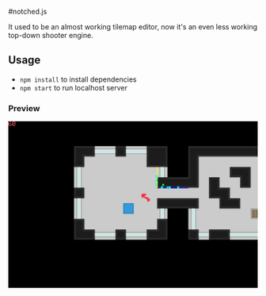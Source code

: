#notched.js

It used to be an almost working tilemap editor, now it's an even less working top-down shooter engine.

## Usage
- `npm install` to install dependencies
- `npm start` to run localhost server

### Preview
![preview](/client/assets/preview.png)

